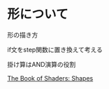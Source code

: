 # 形について

形の描き方

if文をstep関数に置き換えて考える

掛け算はAND演算の役割



[The Book of Shaders: Shapes](https://thebookofshaders.com/07/?lan=jp)
